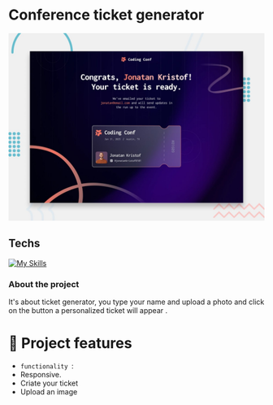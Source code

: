 # Conference ticket generator

![Design preview for the Conference ticket generator coding challenge](./preview.jpg)

## Techs


  [![My Skills](https://skillicons.dev/icons?i=html,css,js,nodejs,npm)](https://skillicons.dev)


###  About the project

It's about ticket generator, you type your name and upload a photo and click on the button a personalized ticket will appear .


  # :hammer: Project features

- `functionality `:
- Responsive.
- Criate your ticket
- Upload an image
